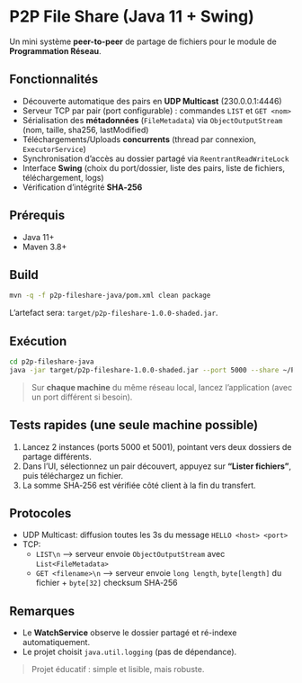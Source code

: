 # P2P File Share (Java 11 + Swing)

Un mini système **peer-to-peer** de partage de fichiers pour le module de **Programmation Réseau**.

## Fonctionnalités
- Découverte automatique des pairs en **UDP Multicast** (230.0.0.1:4446)
- Serveur TCP par pair (port configurable) : commandes `LIST` et `GET <nom>`
- Sérialisation des **métadonnées** (`FileMetadata`) via `ObjectOutputStream` (nom, taille, sha256, lastModified)
- Téléchargements/Uploads **concurrents** (thread par connexion, `ExecutorService`)
- Synchronisation d’accès au dossier partagé via `ReentrantReadWriteLock`
- Interface **Swing** (choix du port/dossier, liste des pairs, liste de fichiers, téléchargement, logs)
- Vérification d’intégrité **SHA‑256**

## Prérequis
- Java 11+
- Maven 3.8+

## Build
```bash
mvn -q -f p2p-fileshare-java/pom.xml clean package
```
L’artefact sera: `target/p2p-fileshare-1.0.0-shaded.jar`.

## Exécution
```bash
cd p2p-fileshare-java
java -jar target/p2p-fileshare-1.0.0-shaded.jar --port 5000 --share ~/Partage --downloads ~/Téléchargements/P2P
```
> Sur **chaque machine** du même réseau local, lancez l’application (avec un port différent si besoin).

## Tests rapides (une seule machine possible)
1. Lancez 2 instances (ports 5000 et 5001), pointant vers deux dossiers de partage différents.
2. Dans l’UI, sélectionnez un pair découvert, appuyez sur **“Lister fichiers”**, puis téléchargez un fichier.
3. La somme SHA‑256 est vérifiée côté client à la fin du transfert.

## Protocoles
- UDP Multicast: diffusion toutes les 3s du message `HELLO <host> <port>`
- TCP:
  - `LIST\n` ⟶ serveur envoie `ObjectOutputStream` avec `List<FileMetadata>`
  - `GET <filename>\n` ⟶ serveur envoie `long length`, `byte[length]` du fichier + `byte[32]` checksum SHA‑256

## Remarques
- Le **WatchService** observe le dossier partagé et ré-indexe automatiquement.
- Le projet choisit `java.util.logging` (pas de dépendance).

> Projet éducatif : simple et lisible, mais robuste.
